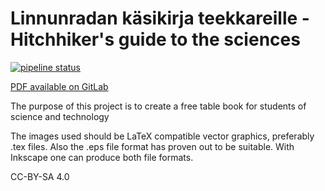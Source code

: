 # Linnunradan käsikirja teekkareille - Hitchhiker's guide to the sciences

[![pipeline status](https://gitlab.com/AgenttiX/compendium/badges/master/pipeline.svg)](https://gitlab.com/AgenttiX/compendium/commits/master)

[PDF available on GitLab](https://gitlab.com/AgenttiX/compendium)

The purpose of this project is to create a free table book for students of science and technology

The images used should be LaTeX compatible vector graphics, preferably .tex files.
Also the .eps file format has proven out to be suitable.
With Inkscape one can produce both file formats.

CC-BY-SA 4.0
